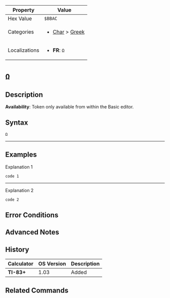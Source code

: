 | Property      | Value |
|---------------|-------|
| Hex Value     | `$BBAC`|
| Categories    | <ul><li>[Char](<../categories/Char.md>) > [Greek](<../categories/Char.md#Greek>)</li></ul> |
| Localizations | <ul><li><b>FR</b>: `Ω`</li></ul> |

# `Ω`

## Description



<b>Availability</b>: Token only available from within the Basic editor.

## Syntax
`Ω`

<hr>

## Examples

Explanation 1
```ti-basic
code 1
```
---
Explanation 2
```ti-basic
code 2
```

## Error Conditions


## Advanced Notes


## History
| Calculator | OS Version | Description |
|------------|------------|-------------|
| <b>TI-83+</b> | 1.03 | Added

## Related Commands

    